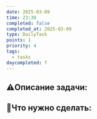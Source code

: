 ```yaml
---
date: 2025-03-09
time: 23:39
completed: false
completed_at: 2025-03-09
type: DailyTask
points: 1
priority: 4
tags:
  - tasks
daycompleted: f
---
```


## ⚠️Описание задачи:



## 📝Что нужно сделать:
